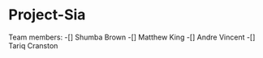 # Project-Sia

Team members:
-[] Shumba Brown
-[] Matthew King
-[] Andre Vincent
-[] Tariq Cranston

